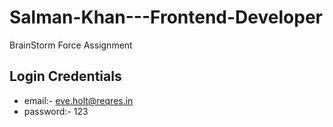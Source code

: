 # Salman-Khan---Frontend-Developer
BrainStorm Force Assignment
## Login Credentials 
- email:- eve.holt@reqres.in
- password:- 123
